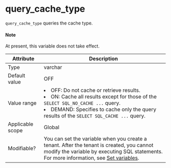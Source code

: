 # query_cache_type

`query_cache_type` queries the cache type.

<main id="notice" type='explain'>
<h4>Note</h4>
<p>At present, this variable does not take effect. </p>
</main>

| **Attribute** | **Description** |
|--------|-----------------------------------------------------------------------------------------------------------------------------------------------------------------------------------------------------------------------------------|
| Type | varchar |
| Default value | OFF |
| Value range | <li> OFF: Do not cache or retrieve results.    <li> ON: Cache all results except for those of the `SELECT SQL_NO_CACHE ...` query.    <li> DEMAND: Specifies to cache only the query results of the `SELECT SQL_CACHE ...` query.  |
| Applicable scope | Global |
| Modifiable? | You can set the variable when you create a tenant. After the tenant is created, you cannot modify the variable by executing SQL statements. For more information, see [Set variables](../../../2.administrator-guide/2.basic-database-management/2.configuration-management/3.set-variables.md). |
